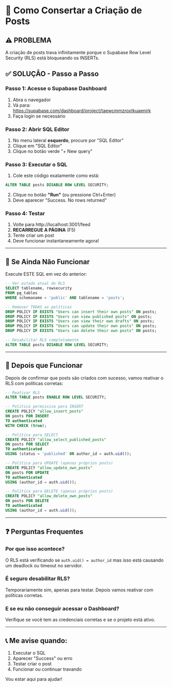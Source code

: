 # 🔧 Como Consertar a Criação de Posts

## ⚠️ PROBLEMA
A criação de posts trava infinitamente porque o Supabase Row Level Security (RLS) está bloqueando os INSERTs.

## ✅ SOLUÇÃO - Passo a Passo

### Passo 1: Acesse o Supabase Dashboard
1. Abra o navegador
2. Vá para: https://supabase.com/dashboard/project/taewcmmzroxtkuaenirk
3. Faça login se necessário

### Passo 2: Abrir SQL Editor
1. No menu lateral **esquerdo**, procure por "SQL Editor"
2. Clique em "SQL Editor"
3. Clique no botão verde "+ New query"

### Passo 3: Executar o SQL
1. Cole este código exatamente como está:

```sql
ALTER TABLE posts DISABLE ROW LEVEL SECURITY;
```

2. Clique no botão **"Run"** (ou pressione Ctrl+Enter)
3. Deve aparecer "Success. No rows returned"

### Passo 4: Testar
1. Volte para http://localhost:3001/feed
2. **RECARREGUE A PÁGINA** (F5)
3. Tente criar um post
4. Deve funcionar instantaneamente agora!

---

## 🤔 Se Ainda Não Funcionar

Execute ESTE SQL em vez do anterior:

```sql
-- Ver estado atual do RLS
SELECT tablename, rowsecurity
FROM pg_tables
WHERE schemaname = 'public' AND tablename = 'posts';

-- Remover TODAS as políticas
DROP POLICY IF EXISTS "Users can insert their own posts" ON posts;
DROP POLICY IF EXISTS "Users can view published posts" ON posts;
DROP POLICY IF EXISTS "Users can view their own drafts" ON posts;
DROP POLICY IF EXISTS "Users can update their own posts" ON posts;
DROP POLICY IF EXISTS "Users can delete their own posts" ON posts;

-- Desabilitar RLS completamente
ALTER TABLE posts DISABLE ROW LEVEL SECURITY;
```

---

## 📝 Depois que Funcionar

Depois de confirmar que posts são criados com sucesso, vamos reativar o RLS com políticas corretas:

```sql
-- Reativar RLS
ALTER TABLE posts ENABLE ROW LEVEL SECURITY;

-- Política permissiva para INSERT
CREATE POLICY "allow_insert_posts"
ON posts FOR INSERT
TO authenticated
WITH CHECK (true);

-- Política para SELECT
CREATE POLICY "allow_select_published_posts"
ON posts FOR SELECT
TO authenticated
USING (status = 'published' OR author_id = auth.uid());

-- Política para UPDATE (apenas próprios posts)
CREATE POLICY "allow_update_own_posts"
ON posts FOR UPDATE
TO authenticated
USING (author_id = auth.uid());

-- Política para DELETE (apenas próprios posts)
CREATE POLICY "allow_delete_own_posts"
ON posts FOR DELETE
TO authenticated
USING (author_id = auth.uid());
```

---

## ❓ Perguntas Frequentes

### Por que isso acontece?
O RLS está verificando se `auth.uid() = author_id` mas isso está causando um deadlock ou timeout no servidor.

### É seguro desabilitar RLS?
Temporariamente sim, apenas para testar. Depois vamos reativar com políticas corretas.

### E se eu não conseguir acessar o Dashboard?
Verifique se você tem as credenciais corretas e se o projeto está ativo.

---

## 📞 Me avise quando:
1. Executar o SQL
2. Aparecer "Success" ou erro
3. Testar criar o post
4. Funcionar ou continuar travando

Vou estar aqui para ajudar!
